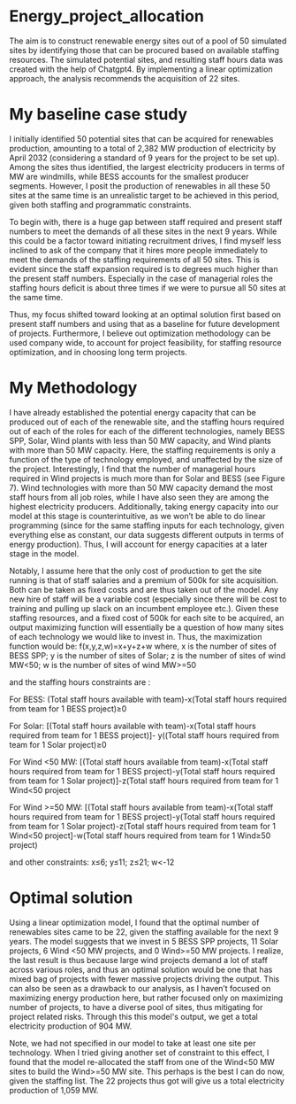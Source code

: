 # Energy_project_allocation
The aim is to construct renewable energy sites out of a pool of 50 simulated sites by identifying those that can be procured based on available staffing resources. The simulated potential sites, and resulting staff hours data was created with the help of Chatgpt4. 
By implementing a linear optimization approach, the analysis recommends the acquisition of 22 sites.

# My baseline case study
I initially identified 50 potential sites that can be acquired for renewables production, amounting to a total of 2,382 MW production of electricity by April 2032 (considering a standard of 9 years for the project to be set up). Among the sites thus identified, the largest electricity producers in terms of MW are windmills, while BESS accounts for the smallest producer segments. However, I posit the production of renewables in all these 50 sites at the same time is an unrealistic target to be achieved in this period, given both staffing and programmatic constraints. 

To begin with, there is a huge gap between staff required and present staff numbers to meet the demands of all these sites in the next 9 years. While this could be a factor toward initiating recruitment drives, I find myself less inclined to ask of the company that it hires more people immediately to meet the demands of the staffing requirements of all 50 sites. This is evident since the staff expansion required is to degrees much higher than the present staff numbers. Especially in the case of managerial roles the staffing hours deficit is about three times if we were to pursue all 50 sites at the same time.  

Thus, my focus shifted toward looking at an optimal solution first based on present staff numbers and using that as a baseline for future development of projects. Furthermore, I believe out optimization methodology can be used company wide, to account for project feasibility, for staffing resource optimization, and in choosing long term projects. 

# My Methodology 

I have already established the potential energy capacity that can be produced out of each of the renewable site, and the staffing hours required out of each of the roles for each of the different technologies, namely BESS SPP, Solar, Wind plants with less than 50 MW capacity, and Wind plants with more than 50 MW capacity. Here, the staffing requirements is only a function of the type of technology employed, and unaffected by the size of the project. Interestingly, I find that the number of managerial hours required in Wind projects is much more than for Solar and BESS (see Figure 7). Wind technologies with more than 50 MW capacity demand the most staff hours from all job roles, while I have also seen they are among the highest electricity producers. Additionally, taking energy capacity into our model at this stage is counterintuitive, as we won’t be able to do linear programming (since for the same staffing inputs for each technology, given everything else as constant, our data suggests different outputs in terms of energy production). Thus, I will account for energy capacities at a later stage in the model. 

Notably, I assume here that the only cost of production to get the site running is that of staff salaries and a premium of 500k for site acquisition. Both can be taken as fixed costs and are thus taken out of the model. Any new hire of staff will be a variable cost (especially since there will be cost to training and pulling up slack on an incumbent employee etc.). Given these staffing resources, and a fixed cost of 500k for each site to be acquired, an output maximizing function will essentially be a question of how many sites of each technology we would like to invest in. Thus, the maximization function would be: 
f(x,y,z,w)=x+y+z+w
where,
x is the number of sites of BESS SPP; y is the number of sites of Solar; z is the number of sites of wind MW<50; w is the number of sites of wind MW>=50

and the staffing hours constraints are :

For BESS: 
(Total staff hours available with team)-x(Total staff hours required from team for 1 BESS project)≥0

For Solar: 
[(Total staff hours available with team)-x(Total staff hours required from team for 1 BESS project)]- y((Total staff hours required from team for 1 Solar project)≥0

For Wind <50 MW: 
[(Total staff hours available from team)-x(Total staff hours required from team for 1 BESS project)-y(Total staff hours required from team for 1 Solar project)]-z(Total staff hours required from team for 1 Wind<50 project 

For Wind >=50 MW: 
[(Total staff hours available from team)-x(Total staff hours required from team for 1 BESS project)-y(Total staff hours required from team for 1 Solar project)-z(Total staff hours required from team for 1 Wind<50 project]-w(Total staff hours required from team for 1 Wind≥50 project)  

and other constraints: 
x≤6; y≤11; z≤21; w<-12

# Optimal solution 

Using a linear optimization model, I found that the optimal number of renewables sites came to be 22, given the staffing available for the next 9 years. The model suggests that we invest in 5 BESS SPP projects, 11 Solar projects, 6 Wind <50 MW projects, and 0 Wind>=50 MW projects. I realize, the last result is thus because large wind projects demand a lot of staff across various roles, and thus an optimal solution would be one that has mixed bag of projects with fewer massive projects driving the output. This can also be seen as a drawback to our analysis, as I haven’t focused on maximizing energy production here, but rather focused only on maximizing number of projects, to have a diverse pool of sites, thus mitigating for project related risks. Through this this model's output, we get a total electricity production of 904 MW.

Note, we had not specified in our model to take at least one site per technology. When I tried giving another set of constraint to this effect, I found that the model re-allocated the staff from one of the Wind<50 MW sites to build the Wind>=50 MW site. This perhaps is the best I can do now, given the staffing list. The 22 projects thus got will give us a total electricity production of 1,059 MW. 
